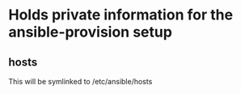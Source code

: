 # Holds private information for the ansible-provision setup

## hosts
This will be symlinked to /etc/ansible/hosts